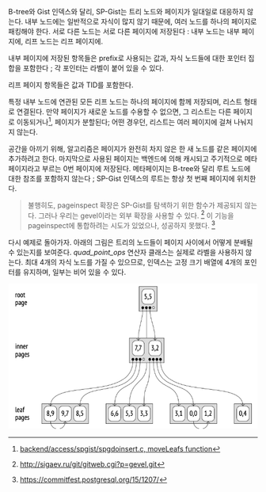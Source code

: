 B-tree와 Gist 인덱스와 달리, SP-Gist는 트리 노드와 페이지가 일대일로 대응하지 않는다.
내부 노드에는 일반적으로 자식이 많지 않기 때문에, 여러 노드를 하나의 페이지로 패킹해야 한다.
서로 다른 노드는 서로 다른 페이지에 저장된다 : 내부 노드는 내부 페이지에, 리프 노드는 리프 페이지에.

내부 페이지에 저장된 항목들은 prefix로 사용되는 값과, 자식 노드들에 대한 포인터 집합을 포함한다 ; 각 포인터는 라벨이 붙어 있을 수 있다.

리프 페이지 항목들은 값과 TID를 포함한다.

특정 내부 노드에 연관된 모든 리프 노드는 하나의 페이지에  함께 저장되며, 리스트 형태로 연결된다. 
만약 페이지가 새로운 노드를 수용할 수 없으면, 그 리스트는 다른 페이지로 이동되거나[^1], 페이지가 분할된다; 어떤 경우던, 리스트는 여러 페이지에 걸쳐 나눠지지 않는다.

공간을 아끼기 위해, 알고리즘은 페이지가 완전히 차지 않은 한 새 노드를 같은 페이지에 추가하려고 한다. 마지막으로 사용된 페이지는 백엔드에 의해 캐시되고 주기적으로 메타페이지라고 부르는 0번 페이지에 저장된다.
메타페이지는 B-tree와 달리 루트 노드에 대한 참조를 포함하지 않는다 ; SP-Gist 인덱스의 루트는 항상 첫 번째 페이지에 위치한다.

> 불행히도, pageinspect 확장은 SP-Gist를 탐색하기 위한 함수가 제공되지 않는다. 
> 그러나 우리는 gevel이라는 외부 확장을 사용할 수 있다. [^2] 이 기능을 pageinspect에 통합하려는 시도가 있었으나, 성공하지 못했다. [^3]

다시 예제로 돌아가자. 아래의 그림은 트리의 노드들이 페이지 사이에서 어떻게 분배될 수 있는지를 보여준다. *quad_point_ops* 연산자 클래스는 실제로 라벨을 사용하지 않는다. 최대 4개의 자식 노드를 가질 수 있으므로, 인덱스는 고정 크기 배열에 4개의 포인터를 유지하며, 일부는 비어 있을 수 있다.

![](_static/CleanShot%20-000115.png)


[^1]:[backend/access/spgist/spgdoinsert.c, moveLeafs function](https://git.postgresql.org/gitweb/?p=postgresql.git;a=blob;f=src/backend/access/spgist/spgdoinsert.c;hb=REL_14_STABLE)
[^2]:http://sigaev.ru/git/gitweb.cgi?p=gevel.git
[^3]:https://commitfest.postgresql.org/15/1207/